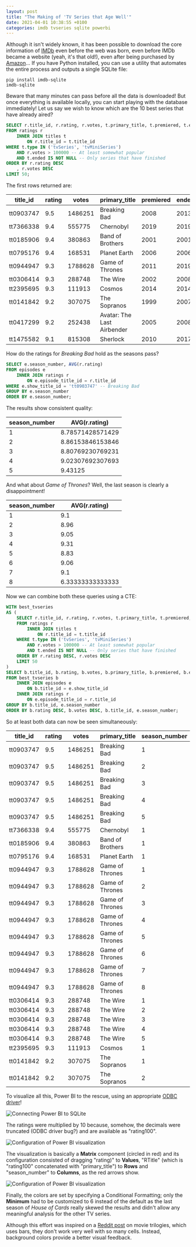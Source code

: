 ```yaml
---
layout: post
title: "The Making of 'TV Series that Age Well'"
date: 2021-04-01 10:38:55 +0100
categories: imdb tvseries sqlite powerbi
---
```

Although it isn't widely known, it has been possible to download the core information of [IMDb](https://www.imdb.com/) even before the web was born, even before IMDb became a website (yeah, it's that old!), even after being purchased by [Amazon](https://www.amazon.com/)... If you have Python installed, you can use a utility that automates the entire process and outputs a single SQLite file:

```
pip install imdb-sqlite
imdb-sqlite
```

Beware that many minutes can pass before all the data is downloaded! But once everything is available locally, you can start playing with the database immediately! Let us say we wish to know which are the 10 best series that have already aired?

```sql
SELECT r.title_id, r.rating, r.votes, t.primary_title, t.premiered, t.ended
FROM ratings r
    INNER JOIN titles t
        ON r.title_id = t.title_id
WHERE t.type IN ('tvSeries', 'tvMiniSeries')
    AND r.votes > 100000 -- At least somewhat popular
    AND t.ended IS NOT NULL -- Only series that have finished
ORDER BY r.rating DESC
    , r.votes DESC
LIMIT 50;
```

The first rows returned are:

title_id | rating | votes | primary_title | premiered | ended
-------- | ------ | ----- | ------------- | --------- | -----
tt0903747 | 9.5 | 1486251 | Breaking Bad | 2008 | 2013
tt7366338 | 9.4 | 555775 | Chernobyl | 2019 | 2019
tt0185906 | 9.4 | 380863 | Band of Brothers | 2001 | 2001
tt0795176 | 9.4 | 168531 | Planet Earth | 2006 | 2006
tt0944947 | 9.3 | 1788628 | Game of Thrones | 2011 | 2019
tt0306414 | 9.3 | 288748 | The Wire | 2002 | 2008
tt2395695 | 9.3 | 111913 | Cosmos | 2014 | 2014
tt0141842 | 9.2 | 307075 | The Sopranos | 1999 | 2007
tt0417299 | 9.2 | 252438 | Avatar: The Last Airbender | 2005 | 2008
tt1475582 | 9.1 | 815308 | Sherlock | 2010 | 2017

How do the ratings for _Breaking Bad_ hold as the seasons pass?

```sql
SELECT e.season_number, AVG(r.rating)
FROM episodes e
    INNER JOIN ratings r
        ON e.episode_title_id = r.title_id
WHERE e.show_title_id = 'tt0903747' -- Breaking Bad
GROUP BY e.season_number
ORDER BY e.season_number;
```

The results show consistent quality:

season_number | AVG(r.rating)
------------- | -------------
1 | 8.78571428571429
2 | 8.86153846153846
3 | 8.80769230769231
4 | 9.02307692307693
5 | 9.43125

And what about _Game of Thrones_? Well, the last season is clearly a disappointment!

season_number | AVG(r.rating)
------------- | -------------
1 | 9.1
2 | 8.96
3 | 9.05
4 | 9.31
5 | 8.83
6 | 9.06
7 | 9.1
8 | 6.33333333333333

Now we can combine both these queries using a CTE:

```sql
WITH best_tvseries
AS (
    SELECT r.title_id, r.rating, r.votes, t.primary_title, t.premiered, t.ended
    FROM ratings r
        INNER JOIN titles t
            ON r.title_id = t.title_id
    WHERE t.type IN ('tvSeries', 'tvMiniSeries')
        AND r.votes > 100000 -- At least somewhat popular
        AND t.ended IS NOT NULL -- Only series that have finished
    ORDER BY r.rating DESC, r.votes DESC
    LIMIT 50
)
SELECT b.title_id, b.rating, b.votes, b.primary_title, b.premiered, b.ended, e.season_number, AVG(r.rating)
FROM best_tvseries b
    INNER JOIN episodes e
        ON b.title_id = e.show_title_id
    INNER JOIN ratings r
        ON e.episode_title_id = r.title_id
GROUP BY b.title_id, e.season_number
ORDER BY b.rating DESC, b.votes DESC, b.title_id, e.season_number;
```

So at least both data can now be seen simultaneously:

title_id | rating | votes | primary_title | season_number |  AVG(r.rating)
-------- | ------ | ----- | ------------- | ------------- | --------------
tt0903747 | 9.5 | 1486251 | Breaking Bad | 1 | 8.78571428571429
tt0903747 | 9.5 | 1486251 | Breaking Bad | 2 | 8.86153846153846
tt0903747 | 9.5 | 1486251 | Breaking Bad | 3 | 8.80769230769231
tt0903747 | 9.5 | 1486251 | Breaking Bad | 4 | 9.02307692307693
tt0903747 | 9.5 | 1486251 | Breaking Bad | 5 | 9.43125
tt7366338 | 9.4 | 555775 | Chernobyl | 1 | 9.62
tt0185906 | 9.4 | 380863 | Band of Brothers | 1 | 9.08
tt0795176 | 9.4 | 168531 | Planet Earth | 1 | 8.78181818181818
tt0944947 | 9.3 | 1788628 | Game of Thrones | 1 | 9.1
tt0944947 | 9.3 | 1788628 | Game of Thrones | 2 | 8.96
tt0944947 | 9.3 | 1788628 | Game of Thrones | 3 | 9.05
tt0944947 | 9.3 | 1788628 | Game of Thrones | 4 | 9.31
tt0944947 | 9.3 | 1788628 | Game of Thrones | 5 | 8.83
tt0944947 | 9.3 | 1788628 | Game of Thrones | 6 | 9.06
tt0944947 | 9.3 | 1788628 | Game of Thrones | 7 | 9.1
tt0944947 | 9.3 | 1788628 | Game of Thrones | 8 | 6.33333333333333
tt0306414 | 9.3 | 288748 | The Wire | 1 | 8.62307692307692
tt0306414 | 9.3 | 288748 | The Wire | 2 | 8.53333333333333
tt0306414 | 9.3 | 288748 | The Wire | 3 | 8.75833333333333
tt0306414 | 9.3 | 288748 | The Wire | 4 | 8.78461538461538
tt0306414 | 9.3 | 288748 | The Wire | 5 | 8.76
tt2395695 | 9.3 | 111913 | Cosmos | 1 | 9.11538461538462
tt0141842 | 9.2 | 307075 | The Sopranos | 1 | 8.69230769230769
tt0141842 | 9.2 | 307075 | The Sopranos | 2 | 8.67692307692308

To visualize all this, Power BI to the rescue, using an appropriate [ODBC driver](http://www.ch-werner.de/sqliteodbc/)!

![Connecting Power BI to SQLite](/assets/2021-04-01-making-of-series-age-well_imdb-sqlite-powerbi.png)

The ratings were multiplied by 10 because, somehow, the decimals were truncated (ODBC driver bug?) and are available as "rating100".

![Configuration of Power BI visualization](/assets/2021-04-01-making-of-series-age-well_imdb-sqlite-powerbi-config.png)

The visualization is basically a **Matrix** component (circled in red) and its configuration consisted of dragging "rating)" to **Values**, "RTitle" (which is "rating100" concatenated with "primary_title") to **Rows** and "season_number" to **Columns**, as the red arrows show.

![Configuration of Power BI visualization](/assets/2021-04-01-making-of-series-age-well_imdb-sqlite-powerbi-condfmt.png)

Finally, the colors are set by specifying a Conditional Formatting; only the **Minimum** had to be customized to 6 instead of the default as the last season of _House of Cards_ really skewed the results and didn't allow any meaningful analysis for the other TV series.

Although this effort was inspired on a [Reddit post](https://www.reddit.com/r/dataisbeautiful/comments/f3drhm/oc_movie_trilogy_ranks_based_off_online_ratings/) on movie trilogies, which uses bars, they don't work very well with so many cells. Instead, background colors provide a better visual feedback.